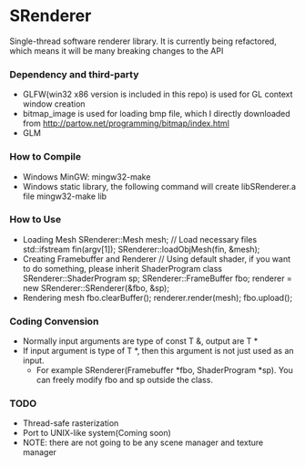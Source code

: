 # SRenderer
Single-thread software renderer library. It is currently being refactored, which means it will be many breaking changes to the  API

### Dependency and third-party
  - GLFW(win32 x86 version is included in this repo) is used for GL context window creation
  - bitmap_image is used for loading bmp file, which I directly downloaded from http://partow.net/programming/bitmap/index.html
  - GLM

### How to Compile
  - Windows MinGW:
        mingw32-make
  - Windows static library, the following command will create libSRenderer.a file
        mingw32-make lib

### How to Use
  - Loading Mesh
        SRenderer::Mesh mesh;
        // Load necessary files
        std::ifstream fin(argv[1]);
        SRenderer::loadObjMesh(fin, &mesh);
  - Creating Framebuffer and Renderer
        // Using default shader, if you want to do something, please inherit ShaderProgram class
        SRenderer::ShaderProgram sp;
        SRenderer::FrameBuffer fbo;
        renderer = new SRenderer::SRenderer(&fbo, &sp);
  - Rendering mesh
        fbo.clearBuffer();
        renderer.render(mesh);
        fbo.upload();

### Coding Convension
  - Normally input arguments are type of const T &, output are T * 
  - If input argument is type of T *, then this argument is not just used as an input. 
    - For example SRenderer(Framebuffer \*fbo, ShaderProgram \*sp). You can freely modify fbo and sp outside the class.

### TODO
  - Thread-safe rasterization
  - Port to UNIX-like system(Coming soon)
  - NOTE: there are not going to be any scene manager and texture manager